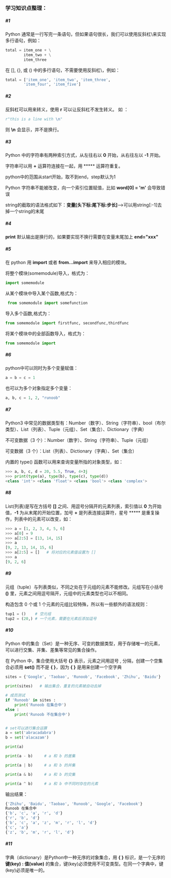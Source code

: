 ### 学习知识点整理：

##### #1

Python 通常是一行写完一条语句，但如果语句很长，我们可以使用反斜杠\来实现多行语句，例如：

```python
total = item_one + \
        item_two + \
        item_three
```

在 [], {}, 或 () 中的多行语句，不需要使用反斜杠\，例如：

```python
total = ['item_one', 'item_two', 'item_three',
        'item_four', 'item_five']
```

 

##### #2

反斜杠可以用来转义，使用 **r** 可以让反斜杠不发生转义。 如 ：

```python
r"this is a line with \n" 
```

则 **\n** 会显示，并不是换行。

 

##### #3

Python 中的字符串有两种索引方式，从左往右以 **0** 开始，从右往左以 **-1** 开始。

字符串可以用 **+** 运算符连接在一起，用 ***** 运算符重复。

python中的范围从start开始，取不到end，step默认为1

Python 字符串不能被改变，向一个索引位置赋值，比如 **word[0] = 'm'** 会导致错误

string的截取的语法格式如下：**变量[头下标:尾下标:步长]**——>可以用string[:-1]去掉一个string的末尾

 

##### #4

**print** 默认输出是换行的，如果要实现不换行需要在变量末尾加上 **end="xxx"**

 

##### #5

在 python 用 **import** 或者 **from...import** 来导入相应的模块。

将整个模块(somemodule)导入，格式为： 

```python
import somemodule
```

从某个模块中导入某个函数,格式为：

```python
 from somemodule import somefunction
```

导入多个函数,格式为： 

```python
from somemodule import firstfunc, secondfunc,thirdfunc
```

将某个模块中的全部函数导入，格式为：

```python
from somemodule import 
```

 

##### #6

python中可以同时为多个变量赋值：

```python
a = b = c = 1
```

也可以为多个对象指定多个变量：

```python
a, b, c = 1, 2, "runoob"
```

 

##### #7

Python3 中常见的数据类型有：Number（数字）、String（字符串）、bool（布尔类型）、List（列表）、Tuple（元组）、Set（集合）、Dictionary（字典）

不可变数据（3 个）：Number（数字）、String（字符串）、Tuple（元组）

可变数据（3 个）：List（列表）、Dictionary（字典）、Set（集合）

内置的 type() 函数可以用来查询变量所指的对象类型，如：

```python
>>> a, b, c, d = 20, 5.5, True, 4+3j
>>> print(type(a), type(b), type(c), type(d))
<class 'int'> <class 'float'> <class 'bool'> <class 'complex'>
```

 

##### #8

List(列表)是写在方括号 **[]** 之间、用逗号分隔开的元素列表，索引值以 **0** 为开始值，**-1** 为从末尾的开始位置，加号 **+** 是列表连接运算符，星号 ***** 是重复操作，列表中的元素可以改变，如：

```python
>>> a = [1, 2, 3, 4, 5, 6]
>>> a[0] = 9
>>> a[2:5] = [13, 14, 15]
>>> a
[9, 2, 13, 14, 15, 6]
>>> a[2:5] = []   # 将对应的元素值设置为 [] 
>>> a
[9, 2, 6]
```

 

##### #9

元组（tuple）与列表类似，不同之处在于元组的元素不能修改。元组写在小括号 **()** 里，元素之间用逗号隔开，元组中的元素类型也可以不相同。

构造包含 0 个或 1 个元素的元组比较特殊，所以有一些额外的语法规则：

```python
tup1 = ()    # 空元组
tup2 = (20,) # 一个元素，需要在元素后添加逗号
```

 

##### #10

Python 中的集合（Set）是一种无序、可变的数据类型，用于存储唯一的元素，可以进行交集、并集、差集等常见的集合操作。

在 Python 中，集合使用大括号 **{}** 表示，元素之间用逗号 , 分隔，创建一个空集合必须用 **set()** 而不是 **{ }**，因为 **{ }** 是用来创建一个空字典

```python
sites = {'Google', 'Taobao', 'Runoob', 'Facebook', 'Zhihu', 'Baidu'}

print(sites)   # 输出集合，重复的元素被自动去掉

# 成员测试
if 'Runoob' in sites :
    print('Runoob 在集合中')
else :
    print('Runoob 不在集合中')


# set可以进行集合运算
a = set('abracadabra')
b = set('alacazam')

print(a)

print(a - b)     # a 和 b 的差集

print(a | b)     # a 和 b 的并集

print(a & b)     # a 和 b 的交集

print(a ^ b)     # a 和 b 中不同时存在的元素
```

输出结果：

```python
{'Zhihu', 'Baidu', 'Taobao', 'Runoob', 'Google', 'Facebook'}
Runoob 在集合中
{'b', 'c', 'a', 'r', 'd'}
{'r', 'b', 'd'}
{'b', 'c', 'a', 'z', 'm', 'r', 'l', 'd'}
{'c', 'a'}
{'z', 'b', 'm', 'r', 'l', 'd'}
```

 

##### #11

字典（dictionary）是Python中一种无序的对象集合，用 **{ }** 标识，是一个无序的 **键(key) : 值(value)** 的集合，键(key)必须使用不可变类型。在同一个字典中，键(key)必须是唯一的。



